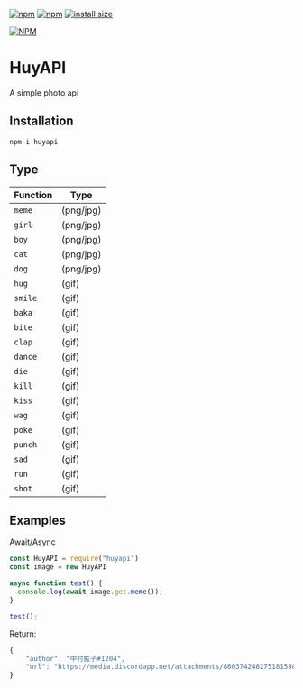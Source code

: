 [![npm](https://img.shields.io/npm/v/huyapi)](https://www.npmjs.com/package/huyapi)
[![npm](https://img.shields.io/npm/dt/huyapi)](https://www.npmjs.com/package/huyapi)
[![install size](https://packagephobia.com/badge?p=huyapi)](https://packagephobia.com/result?p=huyapi)


[![NPM](https://nodei.co/npm/huyapi.png)](https://nodei.co/npm/huyapi/)

# HuyAPI
A simple photo api

## Installation
```
npm i huyapi
```
## Type

| Function | Type |
| -------- | ----------- |
| `meme` | (png/jpg) |
| `girl` | (png/jpg) |
| `boy` | (png/jpg) |
| `cat` | (png/jpg) |
| `dog` | (png/jpg) |
| `hug` | (gif) |
| `smile` | (gif) |
| `baka` | (gif) |
| `bite` | (gif) |
| `clap` | (gif) |
| `dance` | (gif) |
| `die` | (gif) |
| `kill` | (gif) |
| `kiss` | (gif) |
| `wag` | (gif) |
| `poke` | (gif) |
| `punch` | (gif) |
| `sad` | (gif) |
| `run` | (gif) |
| `shot` | (gif) |

## Examples
Await/Async
```js
const HuyAPI = require("huyapi")
const image = new HuyAPI

async function test() {
  console.log(await image.get.meme());
}

test();
```
Return: 
```js
{
    "author": "中村藍子#1204",
    "url": "https://media.discordapp.net/attachments/860374248275181598/860391071967215676/170408311_394610311891547_2511268824234698070_n.png"
}
```
